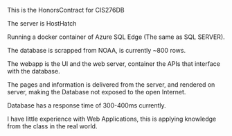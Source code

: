 This is the HonorsContract for CIS276DB

The server is HostHatch

Running a docker container of Azure SQL Edge (The same as SQL SERVER).

The database is scrapped from NOAA, is currently ~800 rows.

The webapp is the UI and the web server, container the APIs that interface with the database.

The pages and information is delivered from the server, and rendered on server, 
making the Database not exposed to the open Internet. 

Database has a response time of 300-400ms currently.

I have little experience with Web Applications, this is applying knowledge from the class in the real world. 

